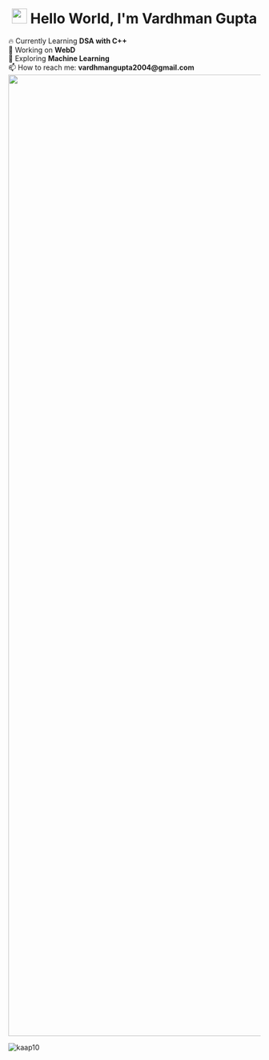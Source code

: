 <h1 align="center"><img src="https://emojis.slackmojis.com/emojis/images/1531849430/4246/blob-sunglasses.gif?1531849430" width="30"/> Hello World, I'm Vardhman Gupta</h1>
🔥 Currently Learning <b> DSA with C++</b>
<br>
🌱 Working on <b> WebD</b>
<br>
🤖 Exploring <b> Machine Learning</b>
<br>
 📫 How to reach me: <b> vardhmangupta2004@gmail.com </b>

<img src="https://www.animatedimages.org/data/media/562/animated-line-image-0184.gif" width="1920" />
<p><img align="center" src="https://github-readme-streak-stats.herokuapp.com/?user=kaap10&" alt="kaap10" /></p>
